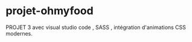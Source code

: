 # projet-ohmyfood
PROJET 3  avec visual studio code , SASS , intégration d'animations CSS modernes.
